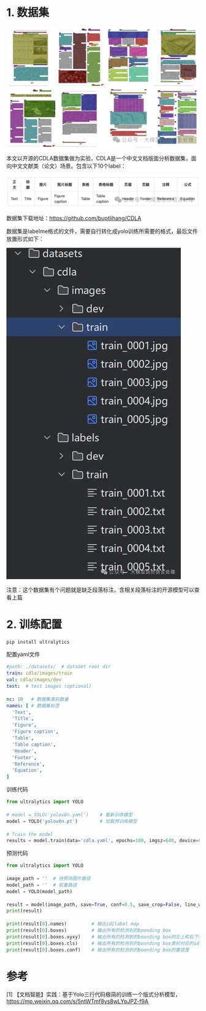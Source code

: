 # 1. 数据集

![](.04_yolo_v8自己训练_images/数据集样例.png)

本文以开源的CDLA数据集做为实验，CDLA是一个中文文档版面分析数据集，面向中文文献类（论文）场景。包含以下10个label：

![](.04_yolo_v8自己训练_images/数据集标签.png)

数据集下载地址：https://github.com/buptlihang/CDLA

数据集是labelme格式的文件，需要自行转化成yolo训练所需要的格式，最后文件放置形式如下：

![](.04_yolo_v8自己训练_images/数据格式.png)

注意：这个数据集有个问题就是缺乏段落标注，含相关段落标注的开源模型可以查看上篇

# 2. 训练配置

```bash
pip install ultralytics
```

配置yaml文件

```yaml
#path: ./datasets/  # dataset root dir
train: cdla/images/train
val: cdla/images/dev
test:  # test images (optional)

nc: 10   # 数据集类别数量
names: [ # 数据集标签
  'Text',
  'Title',
  'Figure',
  'Figure caption',
  'Table',
  'Table caption',
  'Header',
  'Footer',
  'Reference',
  'Equation',
]
```

训练代码

```python
from ultralytics import YOLO

# model = YOLO('yolov8n.yaml')    # 重新训练模型
model = YOLO('yolov8n.pt')        # 加载预训练模型

# Train the model
results = model.train(data='cdla.yaml', epochs=100, imgsz=640, device=0)
```

预测代码

```python
from ultralytics import YOLO

image_path = ''  # 待预测图片路径
model_path = ''  # 权重路径
model = YOLO(model_path)

result = model(image_path, save=True, conf=0.5, save_crop=False, line_width=2)
print(result)

print(result[0].names)         # 输出id2label map
print(result[0].boxes)         # 输出所有的检测到的bounding box
print(result[0].boxes.xyxy)    # 输出所有的检测到的bounding box的左上和右下坐标
print(result[0].boxes.cls)     # 输出所有的检测到的bounding box类别对应的id
print(result[0].boxes.conf)    # 输出所有的检测到的bounding box的置信度
```

# 参考

[1] 【文档智能】实践：基于Yolo三行代码极简的训练一个版式分析模型，https://mp.weixin.qq.com/s/5ntWTmf8ys8wLYpJPZ-f9A